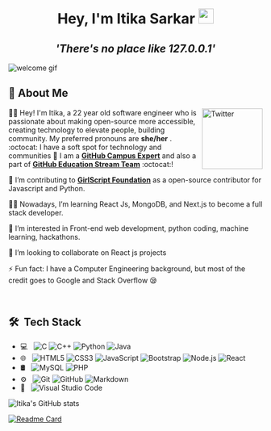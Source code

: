 <h1 align="center">Hey, I'm Itika Sarkar <img src="https://raw.githubusercontent.com/aemmadi/aemmadi/master/wave.gif" width="30px"></h1>
<h2 align="center"><i><strong>'There's no place like 127.0.0.1'</strong></i></h2>
<img src="Profile.gif" alt="welcome gif">
<br>
<h2> 👋 About Me </h2>

<a href="https://www.linkedin.com/in/itikasarkar21" target="_blank"><img src="https://cdn2.iconfinder.com/data/icons/social-media-2199/64/social_media_isometric_14-linkedin-512.png" height="120px" width="120px" alt="Twitter" align="right"></a>
👩‍🎓 Hey! I'm Itika, a 22 year old software engineer who is passionate about making open-source more accessible, creating technology to elevate people, building community. My preferred pronouns are **she/her** .
<br>
:octocat: I have a soft spot for technology and communities 💖 I am a [**GitHub Campus Expert**](https://githubcampus.expert) and also a part of [**GitHub Education Stream Team**](https://github.blog/2021-03-25-introducing-the-github-education-stream-team/) :octocat:! 

💖 I’m contributing to [**GirlScript Foundation**](https://github.com/girlscript/winter-of-contributing) as a open-source contributor for Javascript and Python. 

👩‍💻 Nowadays, I’m learning React Js, MongoDB, and Next.js to become a full stack developer.  

👀 I’m interested in Front-end web development, python coding, machine learning, hackathons.

💞️ I’m looking to collaborate on React js projects

⚡ Fun fact: I have a Computer Engineering background, but most of the credit goes to Google and Stack Overflow 😪

<br>

## 🛠 &nbsp;Tech Stack

- 💻 &nbsp;
  ![C](https://img.shields.io/badge/-C-333333?style=flat&logo=C%2B%2B&logoColor=00599C)
  ![C++](https://img.shields.io/badge/-C++-333333?style=flat&logo=C%2B%2B&logoColor=00599C)
  ![Python](https://img.shields.io/badge/-Python-333333?style=flat&logo=python)
  ![Java](https://img.shields.io/badge/-Java-333333?style=flat&logo=Java&logoColor=007396) 
- 🌐 &nbsp;
  ![HTML5](https://img.shields.io/badge/-HTML5-333333?style=flat&logo=HTML5)
  ![CSS3](https://img.shields.io/badge/-CSS-333333?style=flat&logo=CSS3&logoColor=1572B6)
  ![JavaScript](https://img.shields.io/badge/-JavaScript-333333?style=flat&logo=javascript)
  ![Bootstrap](https://img.shields.io/badge/-Bootstrap-333333?style=flat&logo=bootstrap&logoColor=563D7C)
  ![Node.js](https://img.shields.io/badge/-Node.js-333333?style=flat&logo=node.js)
  ![React](https://img.shields.io/badge/-React-333333?style=flat&logo=react)
- 🛢 &nbsp;
  ![MySQL](https://img.shields.io/badge/-MySQL-333333?style=flat&logo=mysql)
  ![PHP](https://img.shields.io/badge/-PHP-333333?style=flat&logo=php)
- ⚙️ &nbsp;
  ![Git](https://img.shields.io/badge/-Git-333333?style=flat&logo=git)
  ![GitHub](https://img.shields.io/badge/-GitHub-333333?style=flat&logo=github)
  ![Markdown](https://img.shields.io/badge/-Markdown-333333?style=flat&logo=markdown)
- 🔧 &nbsp;
  ![Visual Studio Code](https://img.shields.io/badge/-Visual%20Studio%20Code-333333?style=flat&logo=visual-studio-code&logoColor=007ACC)
  
![Itika's GitHub stats](https://github-readme-stats.vercel.app/api?username=itika1&show_icons=true&theme=dark)

[![Readme Card](https://github-readme-stats.vercel.app/api/pin/?username=itika1&repo=MicrosoftStockPricePrediction&show_owner=true)](https://github.com/itika1/MicrosoftStockPricePrediction)

<!---
itika1/itika1 is a ✨ special ✨ repository because its `README.md` (this file) appears on your GitHub profile.
You can click the Preview link to take a look at your changes.
--->
